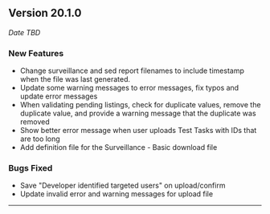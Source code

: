 
## Version 20.1.0
_Date TBD_

### New Features
* Change surveillance and sed report filenames to include timestamp when the file was last generated.
* Update some warning messages to error messages, fix typos and update error messages
* When validating pending listings, check for duplicate values, remove the duplicate value, and provide a warning message that the duplicate was removed
* Show better error message when user uploads Test Tasks with IDs that are too long
* Add definition file for the Surveillance - Basic download file

### Bugs Fixed
* Save "Developer identified targeted users" on upload/confirm
* Update invalid error and warning messages for upload file

---

